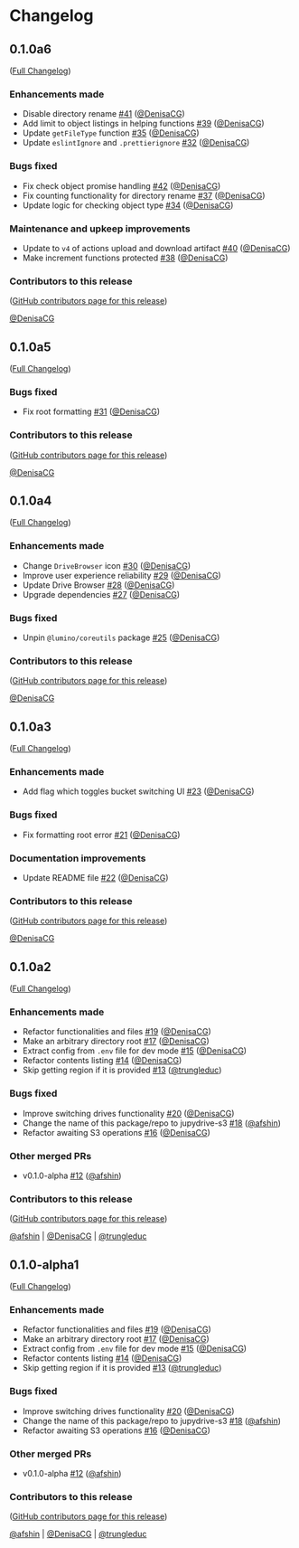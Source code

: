 # Changelog

<!-- <START NEW CHANGELOG ENTRY> -->

## 0.1.0a6

([Full Changelog](https://github.com/QuantStack/jupydrive-s3/compare/0e42a5371c0cd5fb0cc3d95ef8c89121289374db...c7994feb5d5cb38e10b1cd5fc573a12f693be6b6))

### Enhancements made

- Disable directory rename [#41](https://github.com/QuantStack/jupydrive-s3/pull/41) ([@DenisaCG](https://github.com/DenisaCG))
- Add limit to object listings in helping functions [#39](https://github.com/QuantStack/jupydrive-s3/pull/39) ([@DenisaCG](https://github.com/DenisaCG))
- Update `getFileType` function [#35](https://github.com/QuantStack/jupydrive-s3/pull/35) ([@DenisaCG](https://github.com/DenisaCG))
- Update `eslintIgnore` and `.prettierignore` [#32](https://github.com/QuantStack/jupydrive-s3/pull/32) ([@DenisaCG](https://github.com/DenisaCG))

### Bugs fixed

- Fix check object promise handling [#42](https://github.com/QuantStack/jupydrive-s3/pull/42) ([@DenisaCG](https://github.com/DenisaCG))
- Fix counting functionality for directory rename [#37](https://github.com/QuantStack/jupydrive-s3/pull/37) ([@DenisaCG](https://github.com/DenisaCG))
- Update logic for checking object type [#34](https://github.com/QuantStack/jupydrive-s3/pull/34) ([@DenisaCG](https://github.com/DenisaCG))

### Maintenance and upkeep improvements

- Update to `v4` of actions upload and download artifact [#40](https://github.com/QuantStack/jupydrive-s3/pull/40) ([@DenisaCG](https://github.com/DenisaCG))
- Make increment functions protected [#38](https://github.com/QuantStack/jupydrive-s3/pull/38) ([@DenisaCG](https://github.com/DenisaCG))

### Contributors to this release

([GitHub contributors page for this release](https://github.com/QuantStack/jupydrive-s3/graphs/contributors?from=2024-10-25&to=2025-02-24&type=c))

[@DenisaCG](https://github.com/search?q=repo%3AQuantStack%2Fjupydrive-s3+involves%3ADenisaCG+updated%3A2024-10-25..2025-02-24&type=Issues)

<!-- <END NEW CHANGELOG ENTRY> -->

## 0.1.0a5

([Full Changelog](https://github.com/QuantStack/jupydrive-s3/compare/846580a2eb7a0b8d738c3770e056cb0bf6cd8502...1a21e51771dd64c44c11f010dfd3565c31d744d3))

### Bugs fixed

- Fix root formatting [#31](https://github.com/QuantStack/jupydrive-s3/pull/31) ([@DenisaCG](https://github.com/DenisaCG))

### Contributors to this release

([GitHub contributors page for this release](https://github.com/QuantStack/jupydrive-s3/graphs/contributors?from=2024-10-23&to=2024-10-25&type=c))

[@DenisaCG](https://github.com/search?q=repo%3AQuantStack%2Fjupydrive-s3+involves%3ADenisaCG+updated%3A2024-10-23..2024-10-25&type=Issues)

## 0.1.0a4

([Full Changelog](https://github.com/QuantStack/jupydrive-s3/compare/f14bef6badc6b3b9165bd7b74fe175317a01d8b1...a3e36001f789636258a39347e98e1d993f60aece))

### Enhancements made

- Change `DriveBrowser` icon [#30](https://github.com/QuantStack/jupydrive-s3/pull/30) ([@DenisaCG](https://github.com/DenisaCG))
- Improve user experience reliability [#29](https://github.com/QuantStack/jupydrive-s3/pull/29) ([@DenisaCG](https://github.com/DenisaCG))
- Update Drive Browser [#28](https://github.com/QuantStack/jupydrive-s3/pull/28) ([@DenisaCG](https://github.com/DenisaCG))
- Upgrade dependencies [#27](https://github.com/QuantStack/jupydrive-s3/pull/27) ([@DenisaCG](https://github.com/DenisaCG))

### Bugs fixed

- Unpin `@lumino/coreutils` package [#25](https://github.com/QuantStack/jupydrive-s3/pull/25) ([@DenisaCG](https://github.com/DenisaCG))

### Contributors to this release

([GitHub contributors page for this release](https://github.com/QuantStack/jupydrive-s3/graphs/contributors?from=2024-08-02&to=2024-10-23&type=c))

[@DenisaCG](https://github.com/search?q=repo%3AQuantStack%2Fjupydrive-s3+involves%3ADenisaCG+updated%3A2024-08-02..2024-10-23&type=Issues)

## 0.1.0a3

([Full Changelog](https://github.com/QuantStack/jupydrive-s3/compare/1183afc...98aec3dfa539442e8c6dd1451c0d0fd94fa2d98d))

### Enhancements made

- Add flag which toggles bucket switching UI [#23](https://github.com/QuantStack/jupydrive-s3/pull/23) ([@DenisaCG](https://github.com/DenisaCG))

### Bugs fixed

- Fix formatting root error [#21](https://github.com/QuantStack/jupydrive-s3/pull/21) ([@DenisaCG](https://github.com/DenisaCG))

### Documentation improvements

- Update README file [#22](https://github.com/QuantStack/jupydrive-s3/pull/22) ([@DenisaCG](https://github.com/DenisaCG))

### Contributors to this release

([GitHub contributors page for this release](https://github.com/QuantStack/jupydrive-s3/graphs/contributors?from=2024-07-05&to=2024-07-09&type=c))

[@DenisaCG](https://github.com/search?q=repo%3AQuantStack%2Fjupydrive-s3+involves%3ADenisaCG+updated%3A2024-07-05..2024-07-09&type=Issues)

## 0.1.0a2

([Full Changelog](https://github.com/QuantStack/jupydrive-s3/compare/558f874...855034fae68961937a85ed29c81097c8ab51914a))

### Enhancements made

- Refactor functionalities and files [#19](https://github.com/QuantStack/jupydrive-s3/pull/19) ([@DenisaCG](https://github.com/DenisaCG))
- Make an arbitrary directory root [#17](https://github.com/QuantStack/jupydrive-s3/pull/17) ([@DenisaCG](https://github.com/DenisaCG))
- Extract config from `.env` file for dev mode [#15](https://github.com/QuantStack/jupydrive-s3/pull/15) ([@DenisaCG](https://github.com/DenisaCG))
- Refactor contents listing [#14](https://github.com/QuantStack/jupydrive-s3/pull/14) ([@DenisaCG](https://github.com/DenisaCG))
- Skip getting region if it is provided [#13](https://github.com/QuantStack/jupydrive-s3/pull/13) ([@trungleduc](https://github.com/trungleduc))

### Bugs fixed

- Improve switching drives functionality [#20](https://github.com/QuantStack/jupydrive-s3/pull/20) ([@DenisaCG](https://github.com/DenisaCG))
- Change the name of this package/repo to jupydrive-s3 [#18](https://github.com/QuantStack/jupydrive-s3/pull/18) ([@afshin](https://github.com/afshin))
- Refactor awaiting S3 operations [#16](https://github.com/QuantStack/jupydrive-s3/pull/16) ([@DenisaCG](https://github.com/DenisaCG))

### Other merged PRs

- v0.1.0-alpha [#12](https://github.com/QuantStack/jupydrive-s3/pull/12) ([@afshin](https://github.com/afshin))

### Contributors to this release

([GitHub contributors page for this release](https://github.com/QuantStack/jupydrive-s3/graphs/contributors?from=2024-05-21&to=2024-06-25&type=c))

[@afshin](https://github.com/search?q=repo%3AQuantStack%2Fjupydrive-s3+involves%3Aafshin+updated%3A2024-05-21..2024-06-25&type=Issues) | [@DenisaCG](https://github.com/search?q=repo%3AQuantStack%2Fjupydrive-s3+involves%3ADenisaCG+updated%3A2024-05-21..2024-06-25&type=Issues) | [@trungleduc](https://github.com/search?q=repo%3AQuantStack%2Fjupydrive-s3+involves%3Atrungleduc+updated%3A2024-05-21..2024-06-25&type=Issues)

## 0.1.0-alpha1

([Full Changelog](https://github.com/QuantStack/jupydrive-s3/compare/558f874...855034fae68961937a85ed29c81097c8ab51914a))

### Enhancements made

- Refactor functionalities and files [#19](https://github.com/QuantStack/jupydrive-s3/pull/19) ([@DenisaCG](https://github.com/DenisaCG))
- Make an arbitrary directory root [#17](https://github.com/QuantStack/jupydrive-s3/pull/17) ([@DenisaCG](https://github.com/DenisaCG))
- Extract config from `.env` file for dev mode [#15](https://github.com/QuantStack/jupydrive-s3/pull/15) ([@DenisaCG](https://github.com/DenisaCG))
- Refactor contents listing [#14](https://github.com/QuantStack/jupydrive-s3/pull/14) ([@DenisaCG](https://github.com/DenisaCG))
- Skip getting region if it is provided [#13](https://github.com/QuantStack/jupydrive-s3/pull/13) ([@trungleduc](https://github.com/trungleduc))

### Bugs fixed

- Improve switching drives functionality [#20](https://github.com/QuantStack/jupydrive-s3/pull/20) ([@DenisaCG](https://github.com/DenisaCG))
- Change the name of this package/repo to jupydrive-s3 [#18](https://github.com/QuantStack/jupydrive-s3/pull/18) ([@afshin](https://github.com/afshin))
- Refactor awaiting S3 operations [#16](https://github.com/QuantStack/jupydrive-s3/pull/16) ([@DenisaCG](https://github.com/DenisaCG))

### Other merged PRs

- v0.1.0-alpha [#12](https://github.com/QuantStack/jupydrive-s3/pull/12) ([@afshin](https://github.com/afshin))

### Contributors to this release

([GitHub contributors page for this release](https://github.com/QuantStack/jupydrive-s3/graphs/contributors?from=2024-05-21&to=2024-06-24&type=c))

[@afshin](https://github.com/search?q=repo%3AQuantStack%2Fjupydrive-s3+involves%3Aafshin+updated%3A2024-05-21..2024-06-24&type=Issues) | [@DenisaCG](https://github.com/search?q=repo%3AQuantStack%2Fjupydrive-s3+involves%3ADenisaCG+updated%3A2024-05-21..2024-06-24&type=Issues) | [@trungleduc](https://github.com/search?q=repo%3AQuantStack%2Fjupydrive-s3+involves%3Atrungleduc+updated%3A2024-05-21..2024-06-24&type=Issues)
